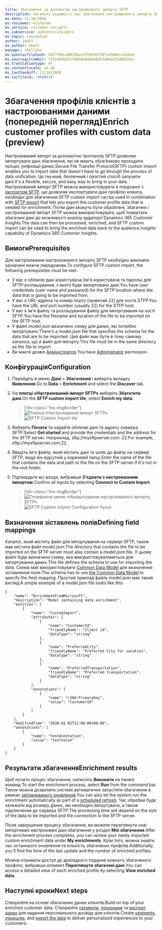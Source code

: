 ```yaml
---
title: Збагачення за допомогою настроюваного імпорту SFTP
description: Загальні відомості про збагачення настроюваного імпорту SFTP.
ms.date: 11/18/2020
ms.reviewer: kishorem
ms.service: customer-insights
ms.subservice: audience-insights
ms.topic: conceptual
author: jdahl
ms.author: mhart
manager: shellyha
ms.openlocfilehash: 59f7f05ca0825ba147e9e93f10fa3508ec3a16dd
ms.sourcegitcommit: ff824bbbd31fd666ab0da682bf48ea31580d242c
ms.translationtype: HT
ms.contentlocale: uk-UA
ms.lasthandoff: 11/18/2020
ms.locfileid: "4568519"
---
```

# <a name="enrich-customer-profiles-with-custom-data-preview"></a><span data-ttu-id="f499b-103">Збагачення профілів клієнтів з настроюваними даними (попередній перегляд)</span><span class="sxs-lookup"><span data-stu-id="f499b-103">Enrich customer profiles with custom data (preview)</span></span>

<span data-ttu-id="f499b-104">Настроюваний імпорт за допомогою протоколу SFTP дозволяє імпортувати дані збагачення, які не мають обов’язково проходити процес уніфікації даних.</span><span class="sxs-lookup"><span data-stu-id="f499b-104">Secure File Transfer Protocol(SFTP) custom import enables you to import data that doesn't have to go through the process of data unification.</span></span> <span data-ttu-id="f499b-105">Це гнучкий, безпечний і простий спосіб залучити дані.</span><span class="sxs-lookup"><span data-stu-id="f499b-105">It's a flexible, secure, and easy way to bring in your data.</span></span> <span data-ttu-id="f499b-106">Настроюваний імпорт SFTP можна використовувати в поєднанні з [експортом SFTP](export-sftp.md), що дозволяє експортувати дані профілю клієнта, необхідні для збагачення.</span><span class="sxs-lookup"><span data-stu-id="f499b-106">SFTP custom import can be used in combination with [SFTP export](export-sftp.md) that lets you export the customer profile data that is needed for enrichment.</span></span> <span data-ttu-id="f499b-107">Потім дані можуть бути оброблені, збагачені і настроюваний імпорт SFTP можна використовувати, щоб повертати збагачені дані до можливості аналізу аудиторії Dynamics 365 Customer Insights.</span><span class="sxs-lookup"><span data-stu-id="f499b-107">The data can then be processed, enriched, and SFTP custom import can be used to bring the enriched data back to the audience insights capability of Dynamics 365 Customer Insights.</span></span>

## <a name="prerequisites"></a><span data-ttu-id="f499b-108">Вимоги</span><span class="sxs-lookup"><span data-stu-id="f499b-108">Prerequisites</span></span>

<span data-ttu-id="f499b-109">Для настроювання настроюваного імпорту SFTP необхідно виконати зазначені нижче передумови.</span><span class="sxs-lookup"><span data-stu-id="f499b-109">To configure SFTP custom import, the following prerequisites must be met:</span></span>

- <span data-ttu-id="f499b-110">У вас є облікові дані користувача (ім'я користувача та пароль) для SFTP-розташування, з якого буде імпортовано дані.</span><span class="sxs-lookup"><span data-stu-id="f499b-110">You have user credentials (user name and password) for the SFTP location where the data that is going to be imported from.</span></span>
- <span data-ttu-id="f499b-111">У вас є URL-адреса та номер порту (зазвичай 22) для хоста STFP.</span><span class="sxs-lookup"><span data-stu-id="f499b-111">You have the URL and port number (usually 22) for the STFP host.</span></span>
- <span data-ttu-id="f499b-112">У вас є ім'я файлу та розташування файлу для імпортування на хості SFTP.</span><span class="sxs-lookup"><span data-stu-id="f499b-112">You have the filename and location of the file to be imported on the SFTP host.</span></span>
- <span data-ttu-id="f499b-113">У файлі *model.json* визначено схему для даних, які потрібно імпортувати.</span><span class="sxs-lookup"><span data-stu-id="f499b-113">There's a *model.json* file that specifies the schema for the data that are to be imported.</span></span> <span data-ttu-id="f499b-114">Цей файл має бути в тому самому каталозі, що й файл для імпорту.</span><span class="sxs-lookup"><span data-stu-id="f499b-114">This file must be in the same directory as the file to import.</span></span>
- <span data-ttu-id="f499b-115">Ви маєте дозвіл [Адміністратор](permissions.md#administrator).</span><span class="sxs-lookup"><span data-stu-id="f499b-115">You have [Administrator](permissions.md#administrator) permission.</span></span>

## <a name="configuration"></a><span data-ttu-id="f499b-116">Конфігурація</span><span class="sxs-lookup"><span data-stu-id="f499b-116">Configuration</span></span>

1. <span data-ttu-id="f499b-117">Перейдіть в меню **Дані** > **Збагачення** і виберіть вкладку **Виявлення**.</span><span class="sxs-lookup"><span data-stu-id="f499b-117">Go to **Data** > **Enrichment** and select the **Discover** tab.</span></span>

1. <span data-ttu-id="f499b-118">На **плитці «Настроюваний імпорт SFTP»** виберіть **Збагатити дані**.</span><span class="sxs-lookup"><span data-stu-id="f499b-118">On the **SFTP custom import tile**, select **Enrich my data**.</span></span>

   > [!div class="mx-imgBorder"]
   > <span data-ttu-id="f499b-119">![Плитка «Настроюваний імпорт SFTP»](media/SFTP_Custom_Import_tile.png "Плитка «Настроюваний імпорт SFTP»")</span><span class="sxs-lookup"><span data-stu-id="f499b-119">![SFTP Custom Import tile](media/SFTP_Custom_Import_tile.png "SFTP Custom Import tile")</span></span>

1. <span data-ttu-id="f499b-120">Виберіть **Почати** та надайте облікові дані та адресу сервера SFTP.</span><span class="sxs-lookup"><span data-stu-id="f499b-120">Select **Get started** and provide the credentials and the address for the SFTP server.</span></span> <span data-ttu-id="f499b-121">Наприклад, sftp://mysftpserver.com: 22.</span><span class="sxs-lookup"><span data-stu-id="f499b-121">For example, sftp://mysftpserver.com:22.</span></span>

1. <span data-ttu-id="f499b-122">Введіть ім'я файлу, який містить дані та шлях до файлу на сервері SFTP, якщо він відсутній у кореневій папці.</span><span class="sxs-lookup"><span data-stu-id="f499b-122">Enter the name of the file that contains the data and path to the file on the SFTP server if it's not in the root folder.</span></span>

1. <span data-ttu-id="f499b-123">Підтвердьте всі входи, вибравши **З'єднати з настроюваним імпортом**.</span><span class="sxs-lookup"><span data-stu-id="f499b-123">Confirm all inputs by selecting **Connect to Custom Import**.</span></span>

   > [!div class="mx-imgBorder"]
   > <span data-ttu-id="f499b-124">![Спливаюче меню «Налаштування настроюваного імпорту SFTP»](media/SFTP_Custom_Import_Configuration_flyout.png "Спливаюче меню «Налаштування настроюваного імпорту SFTP»")</span><span class="sxs-lookup"><span data-stu-id="f499b-124">![SFTP Custom Import Configuration flyout](media/SFTP_Custom_Import_Configuration_flyout.png "SFTP Custom Import Configuration flyout")</span></span>

## <a name="defining-field-mappings"></a><span data-ttu-id="f499b-125">Визначення зіставлень полів</span><span class="sxs-lookup"><span data-stu-id="f499b-125">Defining field mappings</span></span> 

<span data-ttu-id="f499b-126">Каталог, який містить файл для імпортування на сервері SFTP, також має містити файл *model.json*.</span><span class="sxs-lookup"><span data-stu-id="f499b-126">The directory that contains the file to be imported on the SFTP server must also contain a *model.json* file.</span></span> <span data-ttu-id="f499b-127">У цьому файлі буде визначено схему, яка використовуватиметься для імпортування даних.</span><span class="sxs-lookup"><span data-stu-id="f499b-127">This file defines the schema to use for importing the data.</span></span> <span data-ttu-id="f499b-128">Схема має використовувати [Common Data Model](https://docs.microsoft.com/common-data-model/) для визначення зіставлення поля.</span><span class="sxs-lookup"><span data-stu-id="f499b-128">The schema has to use [the Common Data Model](https://docs.microsoft.com/common-data-model/) to specify the field mapping.</span></span> <span data-ttu-id="f499b-129">Простий приклад файлу model.json має такий вигляд:</span><span class="sxs-lookup"><span data-stu-id="f499b-129">A simple example of a model.json file looks like this:</span></span>

```
{
    "name": "EnrichmentFromMicrosoft",
    "description": "Model containing data enrichment",
    "entities": [
        {
            "name": "CustomImport",
            "attributes": [
                {
                    "name": "CustomerId",
                    "friendlyName": "Client id",
                    "dataType": "string"
                },
                {
                    "name": "PreferredCity",
                    "friendlyName": "Preferred City for vacation",
                    "dataType": "string"
                },
                {
                    "name": "PreferredTransportation",
                    "friendlyName": "Preferred transportation",
                    "dataType": "string"
                }
            ],
            "annotations": [
                {
                    "name": "c360:PrimaryKey",
                    "value": "CustomerId"
                }
            ]
        }
    ],
    "modifiedTime": "2020-01-02T12:00:00+08:00",
    "annotations": [
        {
            "name": "testAnnotation",
            "value": "testValue"
        }
    ]
}
```

## <a name="enrichment-results"></a><span data-ttu-id="f499b-130">Результати збагачення</span><span class="sxs-lookup"><span data-stu-id="f499b-130">Enrichment results</span></span>

<span data-ttu-id="f499b-131">Щоб почати процес збагачення, натисніть **Виконати** на панелі команд.</span><span class="sxs-lookup"><span data-stu-id="f499b-131">To start the enrichment process, select **Run** from the command bar.</span></span> <span data-ttu-id="f499b-132">Також можна дозволити системі автоматично запустити збагачення в рамках [запланованого оновлення](system.md#schedule-tab).</span><span class="sxs-lookup"><span data-stu-id="f499b-132">You can also let the system run the enrichment automatically as part of a [scheduled refresh](system.md#schedule-tab).</span></span> <span data-ttu-id="f499b-133">Час обробки буде залежати від розміру даних, які необхідно імпортувати, а також підключення до сервера SFTP.</span><span class="sxs-lookup"><span data-stu-id="f499b-133">The processing time will depend on the size of the data to be imported and the connection to the SFTP server.</span></span>

<span data-ttu-id="f499b-134">Після завершення процесу збагачення, ви можете переглянути нові імпортовані настроювані дані збагачення у розділі **Мої збагачення**.</span><span class="sxs-lookup"><span data-stu-id="f499b-134">After the enrichment process completes, you can review your newly imported custom enrichment data under **My enrichments**.</span></span> <span data-ttu-id="f499b-135">Крім того, можна знайти час останнього оновлення та кількість збагачених профілів.</span><span class="sxs-lookup"><span data-stu-id="f499b-135">Additionally, you'll find the time of the last update and the number of enriched profiles.</span></span>

<span data-ttu-id="f499b-136">Можна отримати доступ до докладного подання кожного збагаченого профілю, вибравши елемент **Переглянути збагачені дані**.</span><span class="sxs-lookup"><span data-stu-id="f499b-136">You can access a detailed view of each enriched profile by selecting **View enriched data**.</span></span>

## <a name="next-steps"></a><span data-ttu-id="f499b-137">Наступні кроки</span><span class="sxs-lookup"><span data-stu-id="f499b-137">Next steps</span></span>

<span data-ttu-id="f499b-138">Створюйте на основі збагачених даних клієнтів.</span><span class="sxs-lookup"><span data-stu-id="f499b-138">Build on top of your enriched customer data.</span></span> <span data-ttu-id="f499b-139">Створюйте [сегменти](segments.md), [показники](measures.md) та [експорт даних](export-destinations.md) для надання персонального досвіду для клієнтів.</span><span class="sxs-lookup"><span data-stu-id="f499b-139">Create [segments](segments.md), [measures](measures.md), and [export the data](export-destinations.md) to deliver personalized experiences to your customers.</span></span>


